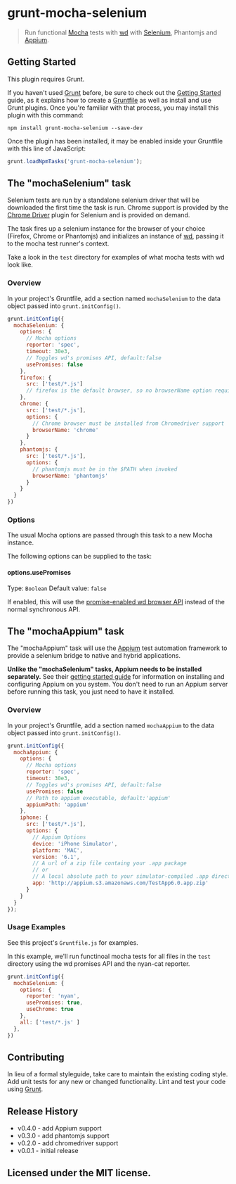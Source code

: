 # grunt-mocha-selenium

> Run functional [Mocha](https://github.com/visionmedia/mocha) tests
> with [wd](https://github.com/admc/wd) with [Selenium](http://docs.seleniumhq.org/), Phantomjs and
> [Appium](http://appium.io/).

## Getting Started

This plugin requires Grunt.

If you haven't used [Grunt](http://gruntjs.com/) before, be sure to
check out the [Getting Started](http://gruntjs.com/getting-started)
guide, as it explains how to create a
[Gruntfile](http://gruntjs.com/sample-gruntfile) as well as install and
use Grunt plugins. Once you're familiar with that process, you may
install this plugin with this command:

```shell
npm install grunt-mocha-selenium --save-dev
```

Once the plugin has been installed, it may be enabled inside your
Gruntfile with this line of JavaScript:

```js
grunt.loadNpmTasks('grunt-mocha-selenium');
```

## The "mochaSelenium" task

Selenium tests are run by a standalone selenium driver that will be
downloaded the first time the task is run. Chrome support is provided by
the [Chrome
Driver](https://code.google.com/p/selenium/wiki/ChromeDriver) plugin for
Selenium and is provided on demand.

The task fires up a selenium instance for the browser of your choice
(Firefox, Chrome or Phantomjs) and initializes an instance of
[wd](https://github.com/admc/wd), passing it to the mocha test runner's
context.

Take a look in the `test` directory for examples of what mocha tests
with wd look like.

### Overview
In your project's Gruntfile, add a section named `mochaSelenium` to the
data object passed into `grunt.initConfig()`.

```js
grunt.initConfig({
  mochaSelenium: {
    options: {
      // Mocha options
      reporter: 'spec',
      timeout: 30e3,
      // Toggles wd's promises API, default:false
      usePromises: false
    },
    firefox: {
      src: ['test/*.js']
      // firefox is the default browser, so no browserName option required
    },
    chrome: {
      src: ['test/*.js'],
      options: {
        // Chrome browser must be installed from Chromedriver support
        browserName: 'chrome'
      }
    },
    phantomjs: {
      src: ['test/*.js'],
      options: {
        // phantomjs must be in the $PATH when invoked
        browserName: 'phantomjs'
      }
    }
  }
})
```

### Options

The usual Mocha options are passed through this task to a new Mocha
instance.

The following options can be supplied to the task:

#### options.usePromises

Type: `Boolean` Default value: `false`

If enabled, this will use the [promise-enabled wd browser
API](https://github.com/admc/wd#promises-api) instead of the normal
synchronous API.

## The "mochaAppium" task

The "mochaAppium" task will use the [Appium](http://appium.io/) test
automation framework to provide a selenium bridge to native and hybrid
applications.

**Unlike the "mochaSelenium" tasks, Appium needs to be installed
separately.** See their [getting started
guide](http://appium.io/getting-started.html) for information on
installing and configuring Appium on you system. You don't need to run
an Appium server before running this task, you just need to have it
installed.

### Overview
In your project's Gruntfile, add a section named `mochaAppium` to the
data object passed into `grunt.initConfig()`.

```js
grunt.initConfig({
  mochaAppium: {
    options: {
      // Mocha options
      reporter: 'spec',
      timeout: 30e3,
      // Toggles wd's promises API, default:false
      usePromises: false
      // Path to appium executable, default:'appium'
      appiumPath: 'appium'
    },
    iphone: {
      src: ['test/*.js'],
      options: {
        // Appium Options
        device: 'iPhone Simulator',
        platform: 'MAC',
        version: '6.1',
        // A url of a zip file containg your .app package
        // or 
        // A local absolute path to your simulator-compiled .app directory
        app: 'http://appium.s3.amazonaws.com/TestApp6.0.app.zip'
      }
    }
  }
});
```

### Usage Examples

See this project's `Gruntfile.js` for examples.

In this example, we'll run functinoal mocha tests for all files in the
`test` directory using the wd promises API and the nyan-cat reporter.

```js
grunt.initConfig({
  mochaSelenium: {
    options: {
      reporter: 'nyan',
      usePromises: true,
      useChrome: true
    },
    all: ['test/*.js' ]
  },
})
```

## Contributing

In lieu of a formal styleguide, take care to maintain the existing
coding style. Add unit tests for any new or changed functionality. Lint
and test your code using [Grunt](http://gruntjs.com/).

## Release History

* v0.4.0 - add Appium support
* v0.3.0 - add phantomjs support
* v0.2.0 - add chromedriver support
* v0.0.1 - initial release

## Licensed under the MIT license.

